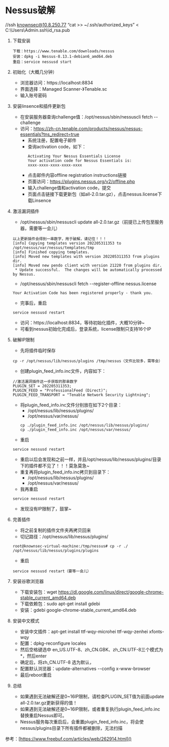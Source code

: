 Nessus破解
=========================================
//ssh knownsec@10.8.250.77 “cat >> ~/.ssh/authorized_keys” < C:\Users\Admin\.ssh\id_rsa.pub
1. 下载安装
	```
	下载：https://www.tenable.com/downloads/nessus
	安装：dpkg -i Nessus-8.13.1-debian6_amd64.deb
	重启：service nessusd start
	```
	
1. 初始化（大概几分钟）

	- 浏览器访问：https://localhost:8834
	- 界面选择：Managed Scanner-》Tenable.sc
	- 输入账号密码

1. 安装linsence和插件更新包

	- 在安装服务器查询challenge值：/opt/nessus/sbin/nessuscli fetch --challenge
	- 访问：https://zh-cn.tenable.com/products/nessus/nessus-essentials?tns_redirect=true
		- 系统注册，配置电子邮件
		- 查询activation code，如下：
			```
			Activating Your Nessus Essentials License
			Your activation code for Nessus Essentials is:
			xxxx-xxxx-xxxx-xxxx-xxxx
			```
		- 点击邮件内容offline registration instructions链接
		- 页面访问：https://plugins.nessus.org/v2/offline.php
		- 输入challenge值和activation code，提交
		- 页面点击链接下载更新包（如all-2.0.tar.gz），点击nessus.license下载Linsence

1. 激活漏洞插件

	- /opt/nessus/sbin/nessuscli update all-2.0.tar.gz（前提已上传包至服务器，需要等一会儿）
	```
	以上更新插件会得到一串数字，用于破解，请记住！！！
	[info] Copying templates version 202205311353 to /opt/nessus/var/nessus/templates/tmp
	[info] Finished copying templates.
	[info] Moved new templates with version 202205311353 from plugins dir.
	[info] Moved new pendo client with version 21220 from plugins dir.
	 * Update successful.  The changes will be automatically processed by Nessus.
	```
	- /opt/nessus/sbin/nessuscli fetch --register-offline nessus.license
	```
	Your Activation Code has been registered properly - thank you.
	```
	- 完事后，重启
	```
	service nessusd restart
	```
	- 访问：https://localhost:8834，等待初始化插件，大概10分钟~
	- 可看到nessus初始化完成后，登录系统，license限制只支持16个IP
	
1. 破解IP限制

	- 先将插件临时保存
	```
	cp -r /opt/nessus/lib/nessus/plugins /tmp/nessus（文件比较多，需等会）
	```
	- 创建plugin_feed_info.inc文件，内容如下：
	```
	//激活漏洞插件这一步获取的那串数字
	PLUGIN_SET = 202205311353;
	PLUGIN_FEED = "ProfessionalFeed (Direct)";
	PLUGIN_FEED_TRANSPORT = "Tenable Network Security Lightning";
	```
	- 将plugin_feed_info.inc文件分别放在如下2个目录：
		- /opt/nessus/lib/nessus/plugins/
		- /opt/nessus/var/nessus/
		```
		cp ./plugin_feed_info.inc /opt/nessus/lib/nessus/plugins/
		cp ./plugin_feed_info.inc /opt/nessus/var/nessus/
		```
	- 重启
	```
	service nessusd restart
	```
	- 重启以后会发现和之前一样，并且/opt/nessus/lib/nessus/plugins/目录下的插件都不见了！！！莫急莫急~
	- 重复再将plugin_feed_info.inc拷贝到目录下：
		- /opt/nessus/lib/nessus/plugins/
		- /opt/nessus/var/nessus/
	- 我再重启
	```
	service nessusd restart
	```
	- 发现没有IP限制了，鼓掌~
	
1. 完善插件
	- 将之前复制的插件文件夹再拷贝回来
	- 切记路径：/opt/nessus/lib/nessus/plugins/
	```
	root@knownsec-virtual-machine:/tmp/nessus# cp -r ./ /opt/nessus/lib/nessus/plugins/plugins
	```
	- 重启
	```
	service nessusd restart（要等一会儿）
	```
	
1. 安装谷歌浏览器

	- 下载安装包：wget https://dl.google.com/linux/direct/google-chrome-stable_current_amd64.deb
	- 下载依赖包：sudo apt-get install gdebi
	- 安装：gdebi google-chrome-stable_current_amd64.deb

1. 安装中文模式

	- 安装中文插件：apt-get install ttf-wqy-microhei ttf-wqy-zenhei xfonts-wqy
	- 配置：dpkg-reconfigure locales
	- 然后空格键选中 en_US.UTF-8、zh_CN.GBK、zh_CN.UTF-8三个模式为*，然后enter
	- 确定后，将zh_CN.UTF-8 选为默认，
	- 配置默认浏览器：update-alternatives --config x-www-browser
	- 最后reboot重启
	
1. 总结
	- 如果遇到无法破解还是0~16IP限制，请检查PLUGIN_SET值为前面update all-2.0.tar.gz更新获得的值！
	- 如果遇到无法破解还是0~16IP限制，或者重复执行plugin_feed_info.inc替换重启Nessus即可。
	- Nessus服务每次重启后，会重置plugin_feed_info.inc，将会使nessus/plugins目录下所有插件都被删除，无法扫描

参考：[https://www.freebuf.com/articles/web/262914.html]()